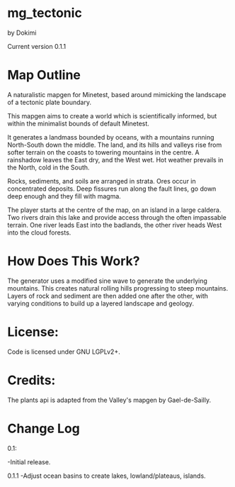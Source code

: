 # mg_tectonic
by Dokimi

Current version 0.1.1

# Map Outline
A naturalistic mapgen for Minetest, based around mimicking the landscape of a tectonic plate boundary.

This mapgen aims to create a world which is scientifically informed, but within the minimalist bounds of default Minetest.

It generates a landmass bounded by oceans, with a mountains running North-South down the middle. The land, and its hills and valleys rise from softer terrain on the coasts to towering mountains in the centre. A rainshadow leaves the East dry, and the West wet. Hot weather prevails in the North, cold in the South. 

Rocks, sediments, and soils are arranged in strata. Ores occur in concentrated deposits. Deep fissures run along the fault lines, go down deep enough and they fill with magma.

The player starts at the centre of the map, on an island in a large caldera. Two rivers drain this lake and provide access through the often impassable terrain. One river leads East into the badlands, the other river heads West into the cloud forests. 


# How Does This Work?
The generator uses a modified sine wave to generate the underlying mountains. This creates natural rolling hills progressing to steep mountains. Layers of rock and sediment are then added one after the other, with varying conditions to build up a layered landscape and geology.


# License:

Code is licensed under GNU LGPLv2+.




# Credits:
The plants api is adapted from the Valley's mapgen by Gael-de-Sailly.


# Change Log
0.1:

-Initial release.

0.1.1
-Adjust ocean basins to create lakes, lowland/plateaus, islands.
